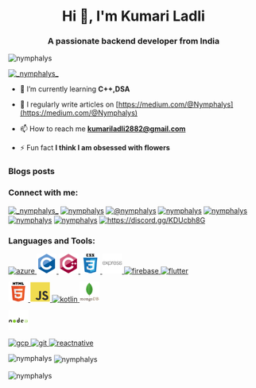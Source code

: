 <h1 align="center">Hi  👋, I'm Kumari Ladli</h1>
<h3 align="center">A passionate backend developer from India</h3>

<p align="left"> <img src="https://komarev.com/ghpvc/?username=nymphalys&label=Profile%20views&color=0e75b6&style=flat" alt="nymphalys" /> </p>

<p align="left"> <a href="https://twitter.com/_nymphalys_" target="blank"><img src="https://img.shields.io/twitter/follow/_nymphalys_?logo=twitter&style=for-the-badge" alt="_nymphalys_" /></a> </p>



- 🌱 I’m currently learning **C++,DSA**

- 📝 I regularly write articles on [https://medium.com/@Nymphalys](https://medium.com/@Nymphalys)

- 📫 How to reach me **kumariladli2882@gmail.com**

- ⚡ Fun fact **I think I am obsessed with flowers**

### Blogs posts
<!-- BLOG-POST-LIST:START -->
<!-- BLOG-POST-LIST:END -->

<h3 align="left">Connect with me:</h3>
<p align="left">
<a href="https://twitter.com/_nymphalys_" target="blank"><img align="center" src="https://raw.githubusercontent.com/rahuldkjain/github-profile-readme-generator/master/src/images/icons/Social/twitter.svg" alt="_nymphalys_" height="30" width="40" /></a>
<a href="https://linkedin.com/in/nymphalys" target="blank"><img align="center" src="https://raw.githubusercontent.com/rahuldkjain/github-profile-readme-generator/master/src/images/icons/Social/linked-in-alt.svg" alt="nymphalys" height="30" width="40" /></a>
<a href="https://medium.com/@nymphalys" target="blank"><img align="center" src="https://raw.githubusercontent.com/rahuldkjain/github-profile-readme-generator/master/src/images/icons/Social/medium.svg" alt="@nymphalys" height="30" width="40" /></a>
<a href="https://www.codechef.com/users/nymphalys" target="blank"><img align="center" src="https://cdn.jsdelivr.net/npm/simple-icons@3.1.0/icons/codechef.svg" alt="nymphalys" height="30" width="40" /></a>
<a href="https://www.hackerrank.com/nymphalys" target="blank"><img align="center" src="https://raw.githubusercontent.com/rahuldkjain/github-profile-readme-generator/master/src/images/icons/Social/hackerrank.svg" alt="nymphalys" height="30" width="40" /></a>
<a href="https://codeforces.com/profile/nymphalys" target="blank"><img align="center" src="https://raw.githubusercontent.com/rahuldkjain/github-profile-readme-generator/master/src/images/icons/Social/codeforces.svg" alt="nymphalys" height="30" width="40" /></a>
<a href="https://auth.geeksforgeeks.org/user/nymphalys" target="blank"><img align="center" src="https://raw.githubusercontent.com/rahuldkjain/github-profile-readme-generator/master/src/images/icons/Social/geeks-for-geeks.svg" alt="nymphalys" height="30" width="40" /></a>
<a href="https://discord.gg/https://discord.gg/KDUcbh8G" target="blank"><img align="center" src="https://raw.githubusercontent.com/rahuldkjain/github-profile-readme-generator/master/src/images/icons/Social/discord.svg" alt="https://discord.gg/KDUcbh8G" height="30" width="40" /></a>
</p>

<h3 align="left">Languages and Tools:</h3>
<p align="left">  <a href="https://azure.microsoft.com/en-in/" target="_blank" rel="noreferrer"> </p> 
<p><img src="https://www.vectorlogo.zone/logos/microsoft_azure/microsoft_azure-icon.svg" alt="azure" width="40" height="40"/> </a> <a href="https://www.cprogramming.com/" target="_blank" rel="noreferrer"> <img src="https://raw.githubusercontent.com/devicons/devicon/master/icons/c/c-original.svg" alt="c" width="40" height="40"/> </a> <a href="https://www.w3schools.com/cpp/" target="_blank" rel="noreferrer"> <img src="https://raw.githubusercontent.com/devicons/devicon/master/icons/cplusplus/cplusplus-original.svg" alt="cplusplus" width="40" height="40"/> </a> <a href="https://www.w3schools.com/css/" target="_blank" rel="noreferrer"> <img src="https://raw.githubusercontent.com/devicons/devicon/master/icons/css3/css3-original-wordmark.svg" alt="css3" width="40" height="40"/> </a> <a href="https://expressjs.com" target="_blank" rel="noreferrer"> <img src="https://raw.githubusercontent.com/devicons/devicon/master/icons/express/express-original-wordmark.svg" alt="express" width="40" height="40"/> </a> <a href="https://firebase.google.com/" target="_blank" rel="noreferrer"> <img src="https://www.vectorlogo.zone/logos/firebase/firebase-icon.svg" alt="firebase" width="40" height="40"/> </a> <a href="https://flutter.dev" target="_blank" rel="noreferrer"> <img src="https://www.vectorlogo.zone/logos/flutterio/flutterio-icon.svg" alt="flutter" width="40" height="40"/> </a> <a href="https://cloud.google.com" target="_blank" rel="noreferrer"></p>
<p><img src="https://raw.githubusercontent.com/devicons/devicon/master/icons/html5/html5-original-wordmark.svg" alt="html5" width="40" height="40"/> </a> <a href="https://developer.mozilla.org/en-US/docs/Web/JavaScript" target="_blank" rel="noreferrer"> <img src="https://raw.githubusercontent.com/devicons/devicon/master/icons/javascript/javascript-original.svg" alt="javascript" width="40" height="40"/> </a> <a href="https://kotlinlang.org" target="_blank" rel="noreferrer"> <img src="https://www.vectorlogo.zone/logos/kotlinlang/kotlinlang-icon.svg" alt="kotlin" width="40" height="40"/> </a> <a href="https://www.mongodb.com/" target="_blank" rel="noreferrer"> <img src="https://raw.githubusercontent.com/devicons/devicon/master/icons/mongodb/mongodb-original-wordmark.svg" alt="mongodb" width="40" height="40"/> </a> <a href="https://nodejs.org" target="_blank" rel="noreferrer"></p>
<p> <img src="https://raw.githubusercontent.com/devicons/devicon/master/icons/nodejs/nodejs-original-wordmark.svg" alt="nodejs" width="40" height="40"/> </a> <a href="https://reactjs.org/" target="_blank" rel="noreferrer"></p>
<p> <img src="https://www.vectorlogo.zone/logos/google_cloud/google_cloud-icon.svg" alt="gcp" width="40" height="40"/> </a> <a href="https://git-scm.com/" target="_blank" rel="noreferrer"> <img src="https://www.vectorlogo.zone/logos/git-scm/git-scm-icon.svg" alt="git" width="40" height="40"/> </a>  <a href="https://reactnative.dev/" target="_blank" rel="noreferrer"> <img src="https://reactnative.dev/img/header_logo.svg" alt="reactnative" width="40" height="40"/> </a> </p>

<p><img align="left" src="https://github-readme-stats.vercel.app/api/top-langs?username=nymphalys&show_icons=true&locale=en&layout=compact" alt="nymphalys" /></p>

<p>&nbsp;<img align="center" src="https://github-readme-stats.vercel.app/api?username=nymphalys&show_icons=true&locale=en" alt="nymphalys" /></p>

<p><img align="center" src="https://github-readme-streak-stats.herokuapp.com/?user=nymphalys&" alt="nymphalys" /></p>

